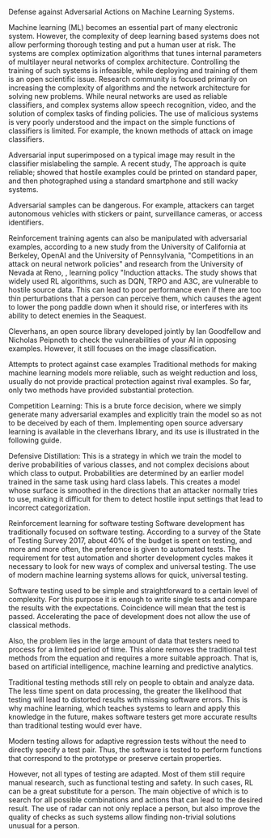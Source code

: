 Defense against Adversarial Actions on Machine Learning Systems.

Machine learning (ML) becomes an essential part of many electronic system. However, the complexity of deep learning based systems does not allow performing thorough testing and put a human user at risk. The systems are complex optimization algorithms that tunes internal parameters of multilayer neural networks of complex architecture. Controlling the training of such systems is infeasible, while deploying and training of them is an open scientific issue. Research community is focused primarily on increasing the complexity of algorithms and the network architecture for solving new problems. While neural networks are used as reliable classifiers, and complex systems allow speech recognition, video, and the solution of complex tasks of finding policies. The use of malicious systems is very poorly understood and the impact on the simple functions of classifiers is limited. For example, the known methods of attack on image classifiers.

Adversarial input superimposed on a typical image may result in the classifier mislabeling the sample. A recent study, The approach is quite reliable;  showed that hostile examples could be printed on standard paper, and then photographed using a standard smartphone and still wacky systems.

Adversarial samples can be dangerous. For example, attackers can target autonomous vehicles with stickers or paint, surveillance cameras, or access identifiers.

Reinforcement training agents can also be manipulated with adversarial examples, according to a new study from the University of California at Berkeley, OpenAI and the University of Pennsylvania, "Competitions in an attack on neural network policies" and research from the University of Nevada at Reno, , learning policy "Induction attacks. The study shows that widely used RL algorithms, such as DQN, TRPO and A3C, are vulnerable to hostile source data. This can lead to poor performance even if there are too thin perturbations that a person can perceive them, which causes the agent to lower the pong paddle down when it should rise, or interferes with its ability to detect enemies in the Seaquest.

Cleverhans, an open source library developed jointly by Ian Goodfellow and Nicholas Peipnoth to check the vulnerabilities of your AI in opposing examples. However, it still focuses on the image classification.

Attempts to protect against case examples
Traditional methods for making machine learning models more reliable, such as weight reduction and loss, usually do not provide practical protection against rival examples. So far, only two methods have provided substantial protection.

Competition Learning: This is a brute force decision, where we simply generate many adversarial examples and explicitly train the model so as not to be deceived by each of them. Implementing open source adversary learning is available in the cleverhans library, and its use is illustrated in the following guide.

Defensive Distillation: This is a strategy in which we train the model to derive probabilities of various classes, and not complex decisions about which class to output. Probabilities are determined by an earlier model trained in the same task using hard class labels. This creates a model whose surface is smoothed in the directions that an attacker normally tries to use, making it difficult for them to detect hostile input settings that lead to incorrect categorization.


Reinforcement learning for software testing
Software development has traditionally focused on software testing. According to a survey of the State of Testing Survey 2017, about 40% of the budget is spent on testing, and more and more often, the preference is given to automated tests.
The requirement for test automation and shorter development cycles makes it necessary to look for new ways of complex and universal testing. The use of modern machine learning systems allows for quick, universal testing.

Software testing used to be simple and straightforward to a certain level of complexity. For this purpose it is enough to write single tests and compare the results with the expectations. Coincidence will mean that the test is passed.
Accelerating the pace of development does not allow the use of classical methods.

Also, the problem lies in the large amount of data that testers need to process for a limited period of time. This alone removes the traditional test methods from the equation and requires a more suitable approach. That is, based on artificial intelligence, machine learning and predictive analytics.

Traditional testing methods still rely on people to obtain and analyze data.
The less time spent on data processing, the greater the likelihood that testing will lead to distorted results with missing software errors. This is why machine learning, which teaches systems to learn and apply this knowledge in the future, makes software testers get more accurate results than traditional testing would ever have.

Modern testing allows for adaptive regression tests without the need to directly specify a test pair. Thus, the software is tested to perform functions that correspond to the prototype or preserve certain properties.

However, not all types of testing are adapted. Most of them still require manual research, such as functional testing and safety. In such cases, RL can be a great substitute for a person. The main objective of which is to search for all possible combinations and actions that can lead to the desired result. The use of radar can not only replace a person, but also improve the quality of checks as such systems allow finding non-trivial solutions unusual for a person.

